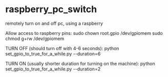 # raspberry_pc_switch
remotely turn on and off pc, using a raspberry

Allow access to raspberry pins: 
sudo chown root.gpio /dev/gpiomem
sudo chmod g+rw /dev/gpiomem


TURN OFF (should turn off with 4-6 seconds): 
python set_gpio_to_true_for_a_while.py --duration=6

TURN ON (usually shorter duration for turning on the machine):
python set_gpio_to_true_for_a_while.py --duration=2


